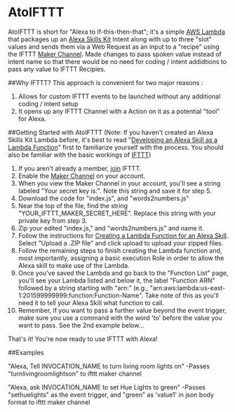 # AtoIFTTT

AtoIFTTT is short for "Alexa to If-this-then-that"; it's a simple [AWS Lambda] that packages up an [Alexa Skills Kit] Intent along with up to three "slot" values and sends them via a Web Request as an input to a "recipe" using the IFTTT [Maker Channel]. Made changes to pass spoken value instead of intent name so that there would be no need for coding / intent addidtions to pass any value to IFTTT Recipies.

##Why IFTTT?
This approach is convenient for two major reasons :

1. Allows for custom IFTTT events to be launched without any additional coding / intent setup
2. It opens up any IFTTT Channel with a Action on it as a potential "tool" for Alexa. 

##Getting Started with AtoIFTTT
(Note: If you haven't created an Alexa Skills Kit Lambda before, it's best to read "[Developing an Alexa Skill as a Lambda Function]" first to familiarize yourself with the process. You should also be familiar with the basic workings of [IFTTT])

1. If you aren't already a member, [join] IFTTT.
2. Enable the [Maker Channel] on your account.
3. When you view the Maker Channel in your account, you'll see a string labeled "Your secret key is:".  Note this string and save it for step 5.
4. Download the code for "index.js", and "words2numbers.js" 
5. Near the top of the file, find the string "YOUR_IFTTT_MAKER_SECRET_HERE". Replace this string with your private key from step 3.
6. Zip your edited "index.js," and "words2numbers.js" and name it.
7. Follow the instructions for [Creating a Lambda Function for an Alexa Skill]. Select "Upload a .ZIP file" and click upload to upload your zipped files.
6. Follow the remaining steps to finish creating the Lambda function and, most importantly, assigning a basic execution Role in order to allow the Alexa skill to make use of the Lambda.
7. Once you've saved the Lambda and go back to the "Function List" page, you'll see your Lambda listed and below it, the label "Function ARN" followed by a string starting with "arn:" (e.g., "arn:aws:lambda:us-east-1:201599999999:function:Function-Name".  Take note of this as you'll need it to tell your Alexa Skill what function to call.
8. Remember, if you want to pass a further value beyond the event trigger, make sure you use a command with the word 'to' before the value you want to pass. See the 2nd example below...

That's it!  You're now ready to use IFTTT with Alexa!

##Examples

"Alexa, Tell INVOCATION_NAME to turn living room lights on"
    -Passes "turnlivingroomlightson" to ifttt maker channel
    
"Alexa, ask INVOCATION_NAME to set Hue Lights to green"
    -Passes "sethuelights" as the event trigger, and "green" as 'value1' in json body format to ifttt maker channel
    
[join]:https://ifttt.com/join
[AWS Lambda]:http://aws.amazon.com/lambda
[Alexa Skills Kit]:https://developer.amazon.com/public/solutions/alexa/alexa-skills-kit
[Maker Channel]:https://ifttt.com/maker
[Developing an Alexa Skill as a Lambda Function]:https://developer.amazon.com/public/solutions/alexa/alexa-skills-kit/docs/developing-an-alexa-skill-as-a-lambda-function
[IFTTT]:https://www.ifttt.com
[Creating a Lambda Function for an Alexa Skill]:https://developer.amazon.com/public/solutions/alexa/alexa-skills-kit/docs/developing-an-alexa-skill-as-a-lambda-function#Creating%20a%20Lambda%20Function%20for%20an%20Alexa%20Skill
[Phone Call Channel]:https://ifttt.com/phone_call
[SMS Channel]:https://ifttt.com/sms
[Alexa "FindMyPhoneIntent"]:https://ifttt.com/recipes/304080-alexa-findmyphoneintent
[Alexa "TextIntent"]:https://ifttt.com/recipes/304081-alexa-textintent
[Testing a Lambda Function with an Echo]:https://developer.amazon.com/public/solutions/alexa/alexa-skills-kit/docs/developing-an-alexa-skill-as-a-lambda-function#Testing%20a%20Lambda%20Function%20with%20an%20Echo

